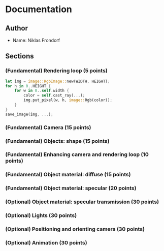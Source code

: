 # Documentation

## Author

- Name: Niklas Frondorf

## Sections

### (Fundamental) Rendering loop (5 points)

```rust
let img = image::RgbImage::new(WIDTH, HEIGHT);
for h in 0..HEIGHT {
    for w in 0..self.width {
        color = self.cast_ray(...);
        img.put_pixel(w, h, image::Rgb(color));
    }
} 
save_image(img, ...);
```

### (Fundamental) Camera (15 points)
### (Fundamental) Objects: shape (15 points)
### (Fundamental) Enhancing camera and rendering loop (10 points)
### (Fundamental) Object material: diffuse (15 points)
### (Fundamental) Object material: specular (20 points)
### (Optional) Object material: specular transmission (30 points)
### (Optional) Lights (30 points)
### (Optional) Positioning and orienting camera (30 points)
### (Optional) Animation (30 points)

